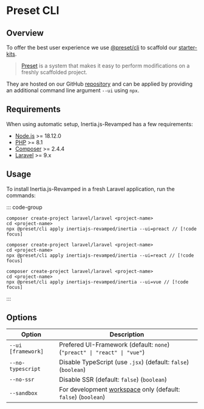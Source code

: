 # Preset CLI

## Overview

To offer the best user experience we use [@preset/cli](https://preset.dev) to scaffold our [starter-kits](https://github.com/inertiajs-revamped/inertia/tree/main/packages/presets).

> [Preset](https://preset.dev/) is a system that makes it easy to perform modifications on a freshly scaffolded project.

They are hosted on our GitHub [repository](https://github.com/inertiajs-revamped/inertia) and can be applied by providing an additional command line argument `--ui` using `npx`.

## Requirements

When using automatic setup, Inertia.js-Revamped has a few requirements:

* [Node.js](https://nodejs.org/en/) >= 18.12.0
* [PHP](https://www.php.net/manual/de/intro-whatis.php) >= 8.1
* [Composer](https://getcomposer.org/) >= 2.4.4
* [Laravel](https://laravel.com/) >= 9.x

## Usage

To install Inertia.js-Revamped in a fresh Laravel application, run the commands:

::: code-group

``` [Preact]
composer create-project laravel/laravel <project-name>
cd <project-name>
npx @preset/cli apply inertiajs-revamped/inertia --ui=preact // [!code focus]
```

``` [React]
composer create-project laravel/laravel <project-name>
cd <project-name>
npx @preset/cli apply inertiajs-revamped/inertia --ui=react // [!code focus]
```

``` [Vue]
composer create-project laravel/laravel <project-name>
cd <project-name>
npx @preset/cli apply inertiajs-revamped/inertia --ui=vue // [!code focus]
```

:::

## Options

| Option | Description |
| -      | -           |
| `--ui [framework]` | Prefered UI-Framework (default: `none`) (`"preact" \| "react" \| "vue"`) |
| `--no-typescript`  | Disable TypeScript (use `.jsx`) (default: `false`) (`boolean`) |
| `--no-ssr`         | Disable SSR (default: `false`) (`boolean`) |
| `--sandbox`        | For development [workspace](https://github.com/inertiajs-revamped/inertia) only (default: `false`) (`boolean`) |
